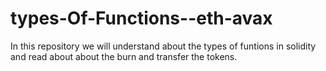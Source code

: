 # types-Of-Functions--eth-avax
In this repository we will understand about the types of funtions in solidity and read about about the burn and transfer the tokens.
